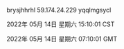 brysjhhrhl 59.174.24.229 yqqlmgsycl

2022年 05月 14日 星期六 15:10:01 CST

2022年 05月 14日 星期六 07:10:01 GMT

